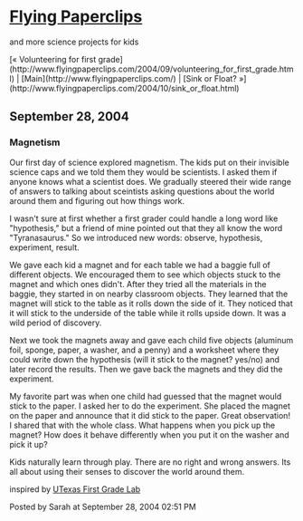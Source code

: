<div id="container">

<div id="banner">

# [Flying Paperclips](http://www.flyingpaperclips.com/)

<span class="description">and more science projects for kids</span></div>

<div class="content">

<div id="menu">[« Volunteering for first grade](http://www.flyingpaperclips.com/2004/09/volunteering_for_first_grade.html) | [Main](http://www.flyingpaperclips.com/) | [Sink or Float? »](http://www.flyingpaperclips.com/2004/10/sink_or_float.html)</div>

</div>

<div class="content">

## September 28, 2004

<div class="blogbody">

### Magnetism

Our first day of science explored magnetism. The kids put on their invisible science caps and we told them they would be scientists. I asked them if anyone knows what a scientist does. We gradually steered their wide range of answers to talking about sceintists asking questions about the world around them and figuring out how things work.

I wasn't sure at first whether a first grader could handle a long word like "hypothesis," but a friend of mine pointed out that they all know the word "Tyranasaurus." So we introduced new words: observe, hypothesis, experiment, result.

We gave each kid a magnet and for each table we had a baggie full of different objects. We encouraged them to see which objects stuck to the magnet and which ones didn't. After they tried all the materials in the baggie, they started in on nearby classroom objects. They learned that the magnet will stick to the table as it rolls down the side of it. They noticed that it will stick to the underside of the table while it rolls upside down. It was a wild period of discovery.

Next we took the magnets away and gave each child five objects (aluminum foil, sponge, paper, a washer, and a penny) and a worksheet where they could write down the hypothesis (will it stick to the magnet? yes/no) and later record the results. Then we gave back the magnets and they did the experiment.

My favorite part was when one child had guessed that the magnet would stick to the paper. I asked her to do the experiment. She placed the magnet on the paper and announce that it did stick to the paper. Great observation! I shared that with the whole class. What happens when you pick up the magnet? How does it behave differently when you put it on the washer and pick it up?

Kids naturally learn through play. There are no right and wrong answers. Its all about using their senses to discover the world around them.

inspired by [UTexas First Grade Lab](http://www.utexas.edu/cons/uteachoutreach/students/create_lab/grade1.html)

<a name="more"></a><span class="posted">Posted by Sarah at September 28, 2004 02:51 PM</span> </div>

</div>

</div>